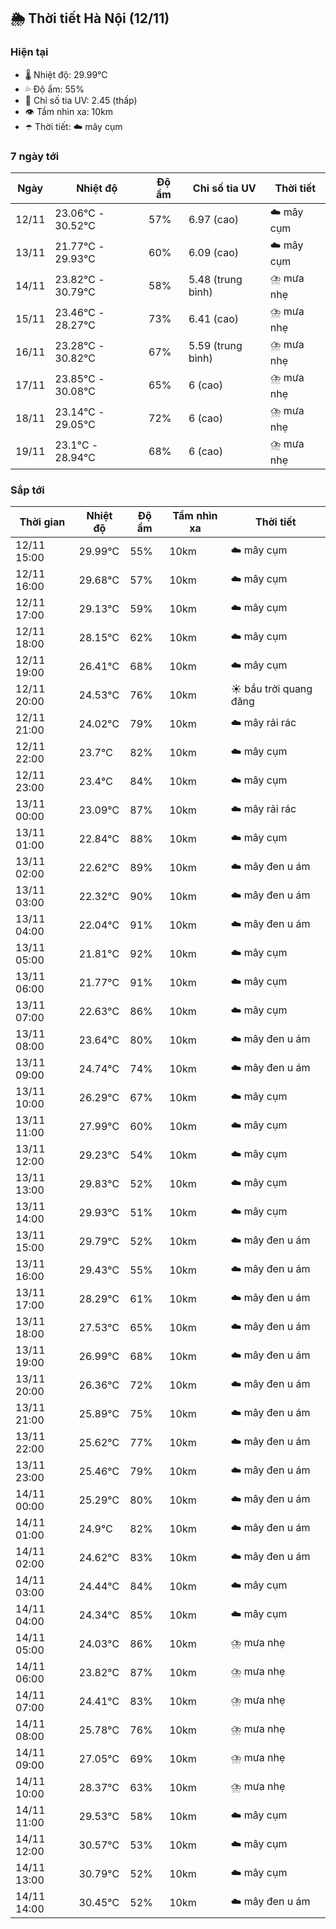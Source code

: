 ## 🌦️ Thời tiết Hà Nội (12/11)

### Hiện tại

- 🌡️ Nhiệt độ: 29.99℃
- 💦 Độ ẩm: 55%
- 🌟 Chỉ số tia UV: 2.45 (thấp)
- 👁️ Tầm nhìn xa: 10km
- ☂️ Thời tiết: ☁️ mây cụm

### 7 ngày tới

| Ngày | Nhiệt độ | Độ ẩm | Chỉ số tia UV | Thời tiết |
| --- | --- | --- | --- | --- |
| 12/11 | 23.06℃ - 30.52℃ | 57% | 6.97 (cao) | ☁️ mây cụm |
| 13/11 | 21.77℃ - 29.93℃ | 60% | 6.09 (cao) | ☁️ mây cụm |
| 14/11 | 23.82℃ - 30.79℃ | 58% | 5.48 (trung bình) | ⛈️ mưa nhẹ |
| 15/11 | 23.46℃ - 28.27℃ | 73% | 6.41 (cao) | ⛈️ mưa nhẹ |
| 16/11 | 23.28℃ - 30.82℃ | 67% | 5.59 (trung bình) | ⛈️ mưa nhẹ |
| 17/11 | 23.85℃ - 30.08℃ | 65% | 6 (cao) | ⛈️ mưa nhẹ |
| 18/11 | 23.14℃ - 29.05℃ | 72% | 6 (cao) | ⛈️ mưa nhẹ |
| 19/11 | 23.1℃ - 28.94℃ | 68% | 6 (cao) | ⛈️ mưa nhẹ |

### Sắp tới

| Thời gian | Nhiệt độ | Độ ẩm | Tầm nhìn xa | Thời tiết |
| --- | --- | --- | --- | --- |
| 12/11 15:00 | 29.99℃ | 55% | 10km | ☁️ mây cụm |
| 12/11 16:00 | 29.68℃ | 57% | 10km | ☁️ mây cụm |
| 12/11 17:00 | 29.13℃ | 59% | 10km | ☁️ mây cụm |
| 12/11 18:00 | 28.15℃ | 62% | 10km | ☁️ mây cụm |
| 12/11 19:00 | 26.41℃ | 68% | 10km | ☁️ mây cụm |
| 12/11 20:00 | 24.53℃ | 76% | 10km | ☀️ bầu trời quang đãng |
| 12/11 21:00 | 24.02℃ | 79% | 10km | ☁️ mây rải rác |
| 12/11 22:00 | 23.7℃ | 82% | 10km | ☁️ mây cụm |
| 12/11 23:00 | 23.4℃ | 84% | 10km | ☁️ mây cụm |
| 13/11 00:00 | 23.09℃ | 87% | 10km | ☁️ mây rải rác |
| 13/11 01:00 | 22.84℃ | 88% | 10km | ☁️ mây cụm |
| 13/11 02:00 | 22.62℃ | 89% | 10km | ☁️ mây đen u ám |
| 13/11 03:00 | 22.32℃ | 90% | 10km | ☁️ mây đen u ám |
| 13/11 04:00 | 22.04℃ | 91% | 10km | ☁️ mây đen u ám |
| 13/11 05:00 | 21.81℃ | 92% | 10km | ☁️ mây cụm |
| 13/11 06:00 | 21.77℃ | 91% | 10km | ☁️ mây cụm |
| 13/11 07:00 | 22.63℃ | 86% | 10km | ☁️ mây cụm |
| 13/11 08:00 | 23.64℃ | 80% | 10km | ☁️ mây đen u ám |
| 13/11 09:00 | 24.74℃ | 74% | 10km | ☁️ mây đen u ám |
| 13/11 10:00 | 26.29℃ | 67% | 10km | ☁️ mây cụm |
| 13/11 11:00 | 27.99℃ | 60% | 10km | ☁️ mây cụm |
| 13/11 12:00 | 29.23℃ | 54% | 10km | ☁️ mây cụm |
| 13/11 13:00 | 29.83℃ | 52% | 10km | ☁️ mây cụm |
| 13/11 14:00 | 29.93℃ | 51% | 10km | ☁️ mây cụm |
| 13/11 15:00 | 29.79℃ | 52% | 10km | ☁️ mây đen u ám |
| 13/11 16:00 | 29.43℃ | 55% | 10km | ☁️ mây đen u ám |
| 13/11 17:00 | 28.29℃ | 61% | 10km | ☁️ mây đen u ám |
| 13/11 18:00 | 27.53℃ | 65% | 10km | ☁️ mây đen u ám |
| 13/11 19:00 | 26.99℃ | 68% | 10km | ☁️ mây đen u ám |
| 13/11 20:00 | 26.36℃ | 72% | 10km | ☁️ mây đen u ám |
| 13/11 21:00 | 25.89℃ | 75% | 10km | ☁️ mây đen u ám |
| 13/11 22:00 | 25.62℃ | 77% | 10km | ☁️ mây đen u ám |
| 13/11 23:00 | 25.46℃ | 79% | 10km | ☁️ mây đen u ám |
| 14/11 00:00 | 25.29℃ | 80% | 10km | ☁️ mây đen u ám |
| 14/11 01:00 | 24.9℃ | 82% | 10km | ☁️ mây đen u ám |
| 14/11 02:00 | 24.62℃ | 83% | 10km | ☁️ mây đen u ám |
| 14/11 03:00 | 24.44℃ | 84% | 10km | ☁️ mây cụm |
| 14/11 04:00 | 24.34℃ | 85% | 10km | ☁️ mây cụm |
| 14/11 05:00 | 24.03℃ | 86% | 10km | ⛈️ mưa nhẹ |
| 14/11 06:00 | 23.82℃ | 87% | 10km | ⛈️ mưa nhẹ |
| 14/11 07:00 | 24.41℃ | 83% | 10km | ⛈️ mưa nhẹ |
| 14/11 08:00 | 25.78℃ | 76% | 10km | ⛈️ mưa nhẹ |
| 14/11 09:00 | 27.05℃ | 69% | 10km | ⛈️ mưa nhẹ |
| 14/11 10:00 | 28.37℃ | 63% | 10km | ⛈️ mưa nhẹ |
| 14/11 11:00 | 29.53℃ | 58% | 10km | ☁️ mây cụm |
| 14/11 12:00 | 30.57℃ | 53% | 10km | ☁️ mây cụm |
| 14/11 13:00 | 30.79℃ | 52% | 10km | ☁️ mây cụm |
| 14/11 14:00 | 30.45℃ | 52% | 10km | ☁️ mây đen u ám |
